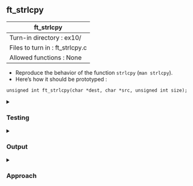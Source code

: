 ## ft_strlcpy

|               ft_strlcpy        |
|---------------------------------|
| Turn-in directory : ex10/       |
| Files to turn in : ft_strlcpy.c |
| Allowed functions : None       |

- Reproduce the behavior of the function <code>strlcpy</code> (<code>man strlcpy</code>).
- Here’s how it should be prototyped :
```
unsigned int ft_strlcpy(char *dest, char *src, unsigned int size);
```

<details>

<summary><h3>Testing</h3></summary>

<pre><code>#include &ltstdio.h&gt
#include &ltstring.h&gt
int	main(void)
{
	char			s[4] = "abc";
	char			d1[4];
	char			d2[4];
	unsigned int	r;
	printf("Before: s = %s, d1 = %s, d2 = %s\n", s, d1, d2);
	r = ft_strlcpy(d1, s, 3);
	printf("After ft_strlcpy: return value: %u, s = %s, d1 = %s\n", r, s, d1);
	r = strlcpy(d2, s, 3);
	printf("After strlcpy: 	  return value: %u, s = %s, d2 = %s\n", r, s, d2);
	return (0);
}</code></pre>

As with <a href=../00_ft_strcpy>ft_strcpy</a> and <a href=../01_ft_strncpy>ft_strncpy</a>, we compare <code>ft_strlcpy</code> with the original <code>strlcpy</code> function.

See [testing file](main.c)

</details>

<details>
<summary><h3>Output</h3></summary>

<pre><code>Before: s = abc, d1 = I☻, d2 = ╚‼.║I☻
After ft_strlcpy: return value: 3, s = abc, d1 = I☻
After strlcpy:    return value: 3, s = abc, d2 = ╚‼.║I☻
After ft_strlcpy: return value: 3, s = abc, d1 = ab
After strlcpy:    return value: 3, s = abc, d2 = ab</code></pre>

We test the cases where size is <code>0</code> and <code>3</code>. 

Note that the output from printing the null strings <code>d1</code> and <code>d2</code> before the call of <code>ft_strlcpy</code> and <code>strcpy</code> may differ since we are invoking undefined behaviour here. 

</details>

<details>
<summary><h3>Approach</h3></summary>

<code>strlcpy</code> is intended to be an improvement over <code>strcpy</code> and <code>strncpy</code> by guaranteeing that the result will be null-terminated as long as <code>size</code> is greater than 0. This is done by copying <code>size-1</code> characters from <code>src</code> to <code>dest</code>. strlcpy also returns the length of <code>src</code>. 

In this <a href=ft_strlcpy.c>solution</a>, we use a helper function to create the required return value. Since the return value is simply the length of src, we re-use <code>ft_strlen</code> from an earlier <a href=../../c01/06_ft_strlen>exercise</a>:

<pre><code>26	unsigned int	r;
27
28	r = ft_strlen(src);</code></pre>

Note that <code>r</code> is declared as an <code>unsigned int</code> since <code>ft_strlcpy</code> will return an <code>unsigned int</code>. Even though <code>ft_strlen</code> will return an int, that value will always be positive. Hence, there will typically be no issues assigning the <code>int</code> return value from <code>ft_strlen</code> to an <code>unsigned int</code> variable. The only issue is if the length of <code>src</code> exceeds the capacity of <code>int</code>. This was not a scenario that Moulinette tested but it can be easily resolved by amending <code>ft_strlen</code> to return an <code>unsigned int</code> value:

<pre><code>13	unsigned int	ft_strlen(char *str)
14	{
15		unsigned int i;</code></pre>


Meanwhile, the copying is completed within <code>ft_strlcpy</code>:

<pre><code>32	while ((src[i] != '\0') && (i < (size - 1)))
33	{
34		dest[i] = src[i];
35		i++;
36	}
37	dest[i] = '\0';</code></pre>

The <code>while</code> loop conditions ensure that only <code>size - 1</code> characters from <code>src</code> will be copied to <code>dest</code>. Note that the maximum value of <code>i</code> for the <code>while</code> loop to run is <code>size - 2</code>: this is because arrays are 0-indexed and the index of <code>size-2</code> will refer to the (<code>size - 1</code>)th element. Finally, the last byte within <code>size</code> is used for the null terminator (line 39). 

Another thing of note is that <code>strlcpy</code> does not copy if <code>size</code> is less than <code>1</code>. Despite this, it will still return a value corresponding to the length of <code>src</code>. An <code>if</code> statement is written early in the <code>ft_strlcpy</code> function to cater for this:

<pre><code>30	if (size < 1)
31		return (r);</code></pre>

</details>
